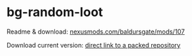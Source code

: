 # bg-random-loot

Readme & download: [nexusmods.com/baldursgate/mods/107](https://www.nexusmods.com/baldursgate/mods/107)

Download current version: [direct link to a packed repository](https://github.com/the-overdriven/bg-random-loot/archive/refs/heads/main.zip)
